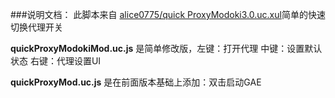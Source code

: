 ###说明文档：
此脚本来自 [alice0775/quick ProxyModoki3.0.uc.xul](https://github.com/alice0775/userChrome.js/blob/master/quickProxyModoki3.0.uc.xul)简单的快速切换代理开关


**quickProxyModokiMod.uc.js** 是简单修改版，左键：打开代理 中键：设置默认状态 右键：代理设置UI

**quickProxyMod.uc.js** 是在前面版本基础上添加：双击启动GAE

